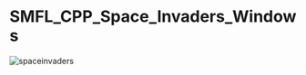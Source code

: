 # SMFL_CPP_Space_Invaders_Windows
![spaceinvaders](https://user-images.githubusercontent.com/17005432/38930112-aa816bd0-4306-11e8-8b42-078e60c2f76b.PNG)
